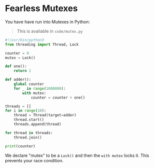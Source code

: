 # Fearless Mutexes

You have have run into Mutexes in Python:

> This is available in `code/mutex.py`

```python
#!/usr/bin/python3
from threading import Thread, Lock

counter = 0
mutex = Lock()

def one():
    return 1

def adder():
    global counter
    for _ in range(1000000):
        with mutex:
            counter = counter + one()

threads = []
for i in range(10):
    thread = Thread(target=adder)
    thread.start()
    threads.append(thread)

for thread in threads:
    thread.join()

print(counter)
```

We declare "mutex" to be a `Lock()` and then the `with mutex` locks it. This prevents your race condition.

